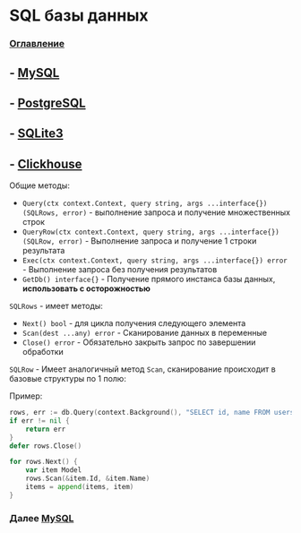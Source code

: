 # SQL базы данных

### [Оглавление](./index.md)


## - [MySQL](./database-mysql.md)
## - [PostgreSQL](./database-postgres.md)
## - [SQLite3](./database-sqlite.md)
## - [Clickhouse](./database-clickhouse.md)

Общие методы:

- `Query(ctx context.Context, query string, args ...interface{}) (SQLRows, error)` - выполнение запроса и получение множественных строк
- `QueryRow(ctx context.Context, query string, args ...interface{}) (SQLRow, error)` - Выполнение запроса и получение 1 строки результата
- `Exec(ctx context.Context, query string, args ...interface{}) error` - Выполнение запроса без получения результатов
- `GetDb() interface{}` - Получение прямого инстанса базы данных, **использовать с осторожностью**

`SQLRows` - имеет методы:

- `Next() bool` - для цикла получения следующего элемента 
- `Scan(dest ...any) error` - Сканирование данных в переменные
- `Close() error` - Обязательно закрыть запрос по завершении обработки

`SQLRow` - Имеет аналогичный метод `Scan`, сканирование происходит в базовые структуры по 1 полю:

Пример:

```go
rows, err := db.Query(context.Background(), "SELECT id, name FROM users WHERE id < ?", 5)
if err != nil {
	return err
}
defer rows.Close()

for rows.Next() {
	var item Model
	rows.Scan(&item.Id, &item.Name)
	items = append(items, item)
}
```

### Далее [MySQL](./database-mysql.md)